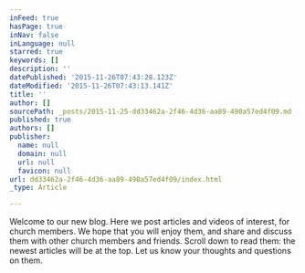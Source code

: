 ```yaml
---
inFeed: true
hasPage: true
inNav: false
inLanguage: null
starred: true
keywords: []
description: ''
datePublished: '2015-11-26T07:43:28.123Z'
dateModified: '2015-11-26T07:43:13.141Z'
title: ''
author: []
sourcePath: _posts/2015-11-25-dd33462a-2f46-4d36-aa89-490a57ed4f09.md
published: true
authors: []
publisher:
  name: null
  domain: null
  url: null
  favicon: null
url: dd33462a-2f46-4d36-aa89-490a57ed4f09/index.html
_type: Article

---
```

Welcome to our new blog. Here we post articles and videos of interest, for church members.  We hope that you will enjoy them, and share and discuss them with other church members and friends.  Scroll down to read them: the newest articles will be at the top.  Let us know your thoughts and questions on them.